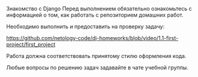 Знакомство с Django
Перед выполнением обязательно ознакомьтесь с информацией о том, как работать с репозиторием домашних работ.

Необходимо выполнить и предоставить на проверку задачу:

https://github.com/netology-code/dj-homeworks/blob/video/1.1-first-project/first_project

Работа должна соответствовать принятому стилю оформления кода.

Любые вопросы по решению задач задавайте в чате учебной группы.
